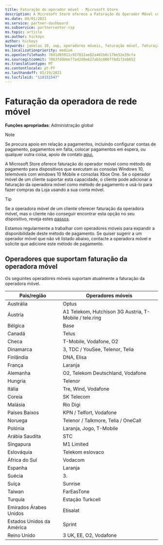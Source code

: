 ```yaml
---
title: Faturação do operador móvel - Microsoft Store
description: A Microsoft Store oferece a Faturação do Operador Móvel como um método de pagamento para operadores móveis que suportam esta capacidade.
ms.date: 04/01/2021
ms.service: partner-dashboard
ms.subservice: partnercenter-csp
ms.topic: article
ms.author: hickeys
author: hickeys
keywords: janelas 10, uwp, operadores móveis, faturação móvel, faturação do operador móvel
ms.localizationpriority: medium
ms.openlocfilehash: 70d1d05911c927832ae82a402b0c17be52e39cfa
ms.sourcegitcommit: 7063fdddee77ad2d8e627ab3c806f76d173ab652
ms.translationtype: MT
ms.contentlocale: pt-PT
ms.lasthandoff: 05/19/2021
ms.locfileid: "110151547"
---
```

# <a name="mobile-operator-billing"></a>Faturação da operadora de rede móvel

**Funções apropriadas**: Administração global

> [!NOTE]
> Se procura apoio em relação a pagamentos, incluindo configurar contas de pagamento, pagamentos em falta, colocar pagamentos em espera, ou qualquer outra coisa, apoio de contato [aqui.](https://developer.microsoft.com/windows/support)

A Microsoft Store oferece faturação do operador móvel como método de pagamento para dispositivos que executam as consolas Windows 10, telemóveis com windows 10 Mobile e consolas Xbox One. Se o operador móvel de um cliente suportar esta capacidade, o cliente pode adicionar a faturação da operadora móvel como método de pagamento e usá-lo para fazer compras da Loja usando a sua conta móvel.

> [!TIP]
> Se a operadora móvel de um cliente oferecer faturação da operadora móvel, mas o cliente não conseguir encontrar esta opção no seu dispositivo, reveja estes [passos](https://support.microsoft.com/instantanswers/b25d6dd6-fb8b-3710-1e13-4d30eb01b51f).

Estamos regularmente a trabalhar com operadores móveis para expandir a disponibilidade deste método de pagamento. Se quiser sugerir a um operador móvel que não vê listado abaixo, contacte a operadora móvel e solicite que adicione este método de pagamento.

## <a name="operators-that-support-mobile-operator-billing"></a>Operadores que suportam faturação da operadora móvel

Os seguintes operadores móveis suportam atualmente a faturação da operadora móvel.

| Pais/região       | Operadores móveis                                        |
|----------------------|---------------------------------------------------------|
| Austrália            | Optus                                                   |
| Áustria              | A1 Telekom, Hutchison 3G Austria, T-Mobile / tele.ring  |
| Bélgica              | Base                                          |
| Canadá               | Telus                                                   |
| Checa              | T-Mobile, Vodafone, O2                                  |
| Dinamarca              | 3, TDC / YouSee, Telenor, Telia                         |
| Finlândia              | DNA, Elisa                                              |
| França               | Laranja                                                  |
| Alemanha              | O2, Telekom Deutschland, Vodafone                       |
| Hungria              | Telenor                                                 |
| Itália                | Tre, Wind, Vodafone                                     |
| Coreia                | SK Telecom                                              |
| Malásia             | Rio Digi                                                    |
| Países Baixos          | KPN / Telfort, Vodafone                                 |
| Noruega               | Telenor / Talkmore, Telia / OneCall                     |
| Polónia               | Laranja, Jogo, T-Mobile                                  |
| Arábia Saudita         | STC                                                     |
| Singapura            | M1 Limited                                     |
| Eslováquia             | Telekom eslovaco                                          |
| África do Sul         | Vodacom                                                 |
| Espanha                | Laranja                                                  |
| Suécia               | 3.                                              |
| Suíça          | Sunrise                                       |
| Taiwan               | FarEasTone                                              |
| Turquia               | Estação Turkcell                                                |
| Emirados Árabes Unidos | Etisalat                                                |
| Estados Unidos da América        | Sprint                                         |
| Reino Unido       | 3 UK, EE, O2, Vodafone                                 |
